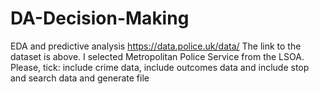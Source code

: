 # DA-Decision-Making
EDA and predictive analysis 
https://data.police.uk/data/
The link to the dataset is above. I selected Metropolitan Police Service from the LSOA. Please, tick: include crime data, include outcomes data and include stop and search data and generate file

